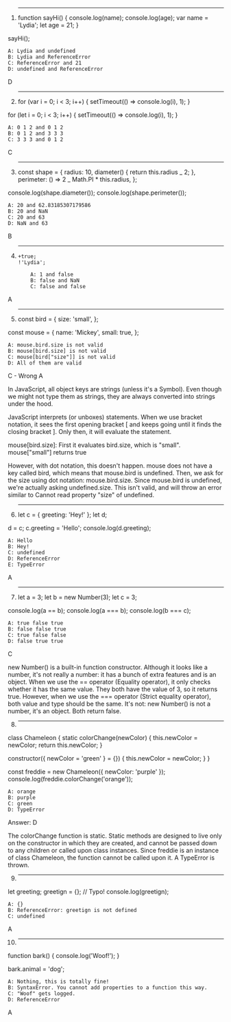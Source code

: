 1. ***
   function sayHi() {
   console.log(name);
   console.log(age);
   var name = 'Lydia';
   let age = 21;
   }

sayHi();

    A: Lydia and undefined
    B: Lydia and ReferenceError
    C: ReferenceError and 21
    D: undefined and ReferenceError

D

2. ***
   for (var i = 0; i < 3; i++) {
   setTimeout(() => console.log(i), 1);
   }

for (let i = 0; i < 3; i++) {
setTimeout(() => console.log(i), 1);
}

    A: 0 1 2 and 0 1 2
    B: 0 1 2 and 3 3 3
    C: 3 3 3 and 0 1 2

C

3. ***
   const shape = {
   radius: 10,
   diameter() {
   return this.radius _ 2;
   },
   perimeter: () => 2 _ Math.PI \* this.radius,
   };

console.log(shape.diameter());
console.log(shape.perimeter());

    A: 20 and 62.83185307179586
    B: 20 and NaN
    C: 20 and 63
    D: NaN and 63

B

4.  ***

        +true;
        !'Lydia';

            A: 1 and false
            B: false and NaN
            C: false and false

A

5.  ***
    const bird = {
    size: 'small',
    };

const mouse = {
name: 'Mickey',
small: true,
};

    A: mouse.bird.size is not valid
    B: mouse[bird.size] is not valid
    C: mouse[bird["size"]] is not valid
    D: All of them are valid

C - Wrong A

In JavaScript, all object keys are strings (unless it's a Symbol). Even though we might not type them as strings, they are always converted into strings under the hood.

JavaScript interprets (or unboxes) statements. When we use bracket notation, it sees the first opening bracket [ and keeps going until it finds the closing bracket ]. Only then, it will evaluate the statement.

mouse[bird.size]: First it evaluates bird.size, which is "small". mouse["small"] returns true

However, with dot notation, this doesn't happen. mouse does not have a key called bird, which means that mouse.bird is undefined. Then, we ask for the size using dot notation: mouse.bird.size. Since mouse.bird is undefined, we're actually asking undefined.size. This isn't valid, and will throw an error similar to Cannot read property "size" of undefined.

6. ***
   let c = { greeting: 'Hey!' };
   let d;

d = c;
c.greeting = 'Hello';
console.log(d.greeting);

    A: Hello
    B: Hey!
    C: undefined
    D: ReferenceError
    E: TypeError

A

7. ***
   let a = 3;
   let b = new Number(3);
   let c = 3;

console.log(a == b);
console.log(a === b);
console.log(b === c);

    A: true false true
    B: false false true
    C: true false false
    D: false true true

C

new Number() is a built-in function constructor. Although it looks like a number, it's not really a number: it has a bunch of extra features and is an object.
When we use the == operator (Equality operator), it only checks whether it has the same value. They both have the value of 3, so it returns true.
However, when we use the === operator (Strict equality operator), both value and type should be the same. It's not: new Number() is not a number, it's an object. Both return false.

8. ***

class Chameleon {
static colorChange(newColor) {
this.newColor = newColor;
return this.newColor;
}

constructor({ newColor = 'green' } = {}) {
this.newColor = newColor;
}
}

const freddie = new Chameleon({ newColor: 'purple' });
console.log(freddie.colorChange('orange'));

    A: orange
    B: purple
    C: green
    D: TypeError

Answer: D

The colorChange function is static. Static methods are designed to live only on the constructor in which they are created, and cannot be passed down to any children or called upon class instances. Since freddie is an instance of class Chameleon, the function cannot be called upon it. A TypeError is thrown.

9. ***

let greeting;
greetign = {}; // Typo!
console.log(greetign);

    A: {}
    B: ReferenceError: greetign is not defined
    C: undefined

A

10. ***

function bark() {
console.log('Woof!');
}

bark.animal = 'dog';

    A: Nothing, this is totally fine!
    B: SyntaxError. You cannot add properties to a function this way.
    C: "Woof" gets logged.
    D: ReferenceError

A
